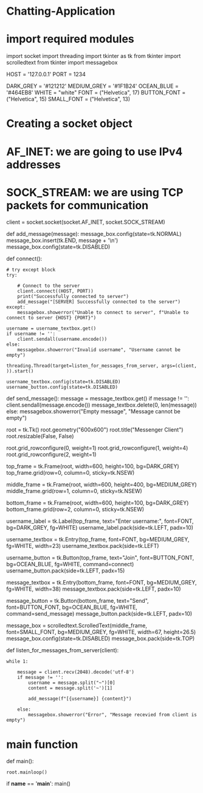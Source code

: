 # Chatting-Application

# import required modules
import socket
import threading
import tkinter as tk
from tkinter import scrolledtext
from tkinter import messagebox

HOST = '127.0.0.1'
PORT = 1234

DARK_GREY = '#121212'
MEDIUM_GREY = '#1F1B24'
OCEAN_BLUE = '#464EB8'
WHITE = "white"
FONT = ("Helvetica", 17)
BUTTON_FONT = ("Helvetica", 15)
SMALL_FONT = ("Helvetica", 13)

# Creating a socket object
# AF_INET: we are going to use IPv4 addresses
# SOCK_STREAM: we are using TCP packets for communication
client = socket.socket(socket.AF_INET, socket.SOCK_STREAM)

def add_message(message):
    message_box.config(state=tk.NORMAL)
    message_box.insert(tk.END, message + '\n')
    message_box.config(state=tk.DISABLED)

def connect():

    # try except block
    try:

        # Connect to the server
        client.connect((HOST, PORT))
        print("Successfully connected to server")
        add_message("[SERVER] Successfully connected to the server")
    except:
        messagebox.showerror("Unable to connect to server", f"Unable to connect to server {HOST} {PORT}")

    username = username_textbox.get()
    if username != '':
        client.sendall(username.encode())
    else:
        messagebox.showerror("Invalid username", "Username cannot be empty")

    threading.Thread(target=listen_for_messages_from_server, args=(client, )).start()

    username_textbox.config(state=tk.DISABLED)
    username_button.config(state=tk.DISABLED)

def send_message():
    message = message_textbox.get()
    if message != '':
        client.sendall(message.encode())
        message_textbox.delete(0, len(message))
    else:
        messagebox.showerror("Empty message", "Message cannot be empty")

root = tk.Tk()
root.geometry("600x600")
root.title("Messenger Client")
root.resizable(False, False)

root.grid_rowconfigure(0, weight=1)
root.grid_rowconfigure(1, weight=4)
root.grid_rowconfigure(2, weight=1)

top_frame = tk.Frame(root, width=600, height=100, bg=DARK_GREY)
top_frame.grid(row=0, column=0, sticky=tk.NSEW)

middle_frame = tk.Frame(root, width=600, height=400, bg=MEDIUM_GREY)
middle_frame.grid(row=1, column=0, sticky=tk.NSEW)

bottom_frame = tk.Frame(root, width=600, height=100, bg=DARK_GREY)
bottom_frame.grid(row=2, column=0, sticky=tk.NSEW)

username_label = tk.Label(top_frame, text="Enter username:", font=FONT, bg=DARK_GREY, fg=WHITE)
username_label.pack(side=tk.LEFT, padx=10)

username_textbox = tk.Entry(top_frame, font=FONT, bg=MEDIUM_GREY, fg=WHITE, width=23)
username_textbox.pack(side=tk.LEFT)

username_button = tk.Button(top_frame, text="Join", font=BUTTON_FONT, bg=OCEAN_BLUE, fg=WHITE, command=connect)
username_button.pack(side=tk.LEFT, padx=15)

message_textbox = tk.Entry(bottom_frame, font=FONT, bg=MEDIUM_GREY, fg=WHITE, width=38)
message_textbox.pack(side=tk.LEFT, padx=10)

message_button = tk.Button(bottom_frame, text="Send", font=BUTTON_FONT, bg=OCEAN_BLUE, fg=WHITE, command=send_message)
message_button.pack(side=tk.LEFT, padx=10)

message_box = scrolledtext.ScrolledText(middle_frame, font=SMALL_FONT, bg=MEDIUM_GREY, fg=WHITE, width=67, height=26.5)
message_box.config(state=tk.DISABLED)
message_box.pack(side=tk.TOP)


def listen_for_messages_from_server(client):

    while 1:

        message = client.recv(2048).decode('utf-8')
        if message != '':
            username = message.split("~")[0]
            content = message.split('~')[1]

            add_message(f"[{username}] {content}")
            
        else:
            messagebox.showerror("Error", "Message recevied from client is empty")

# main function
def main():

    root.mainloop()
    
if __name__ == '__main__':
    main()
